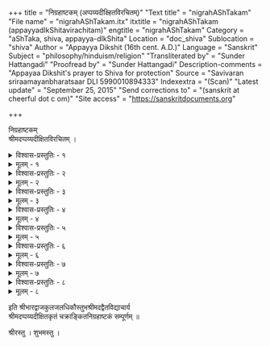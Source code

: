 +++
title = "निग्रहाष्टकम् (अप्पय्यदीक्ष्हितविरचितम्)"
"Text title" = "nigrahAShTakam"
"File name" = "nigrahAShTakam.itx"
itxtitle = "nigrahAShTakam (appayyadIkShitavirachitam)"
engtitle = "nigrahAShTakam"
Category = "aShTaka, shiva, appayya-dIkShita"
Location = "doc_shiva"
Sublocation = "shiva"
Author = "Appayya Dikshit  (16th cent. A.D.)"
Language = "Sanskrit"
Subject = "philosophy/hinduism/religion"
"Transliterated by" = "Sunder Hattangadi"
"Proofread by" = "Sunder Hattangadi"
Description-comments = "Appayaa Dikshit's prayer to Shiva for protection"
Source = "Savivaran sriraamayanbharatsaar DLI 5990010894333"
Indexextra = "(Scan)"
"Latest update" = "September 25, 2015"
"Send corrections to" = "(sanskrit at cheerful dot c om)"
"Site access" = "https://sanskritdocuments.org"

+++
  
 निग्रहाष्टकम्   
श्रीमदप्पय्यदीक्षितविरचितम् ।  
  

<details><summary>विश्वास-प्रस्तुतिः - १</summary>

मार्गे सहायं भगवन्तम् एव  
**विश्वस्य** विश्वाधिक **निर्गतोऽस्मि** ।  
शास्त्रं प्रमाणं यदि, सा +++(→कृत्या)+++ **विपत्स्यात्**  
तस्यैव मन्दो मयि यां **चिकीर्षेत्** ॥ १॥
</details>

<details><summary>मूलम् - १</summary>

मार्गे सहायं भगवन्तमेव  
विश्वस्य विश्वाधिक निर्गतोऽस्मि ।  
शास्त्रं प्रमाणं यदि सा विपत्स्या-  
त्तस्यैव मन्दो मयि यां चिकीर्षेत् ॥ १॥
</details>
  

<details><summary>विश्वास-प्रस्तुतिः - २</summary>

कान्तारे प्रान्तरे वा मद्-अ-कुशल-कृतौ सान्तरं सान्तरङ्गं  
मह्यं **द्रुह्यन्तम्** अन्तं **गमयतु** भगवान् अन्तकस्यान्तकारी ।  
क्षिप्रं विप्राधमस्य **क्षिपतु** तद्-उदरस्येव मायाविवर्तान्  
आर्तान् बन्धून् अबन्धून् इव मम शिशिराभ्यन्तरान् **सन्तनोतु** ॥ २॥
</details>

<details><summary>मूलम् - २</summary>

कान्तारे प्रान्तरे वा मदकुशलकृतौ सान्तरं सान्तरङ्गं  
मह्यं द्रुह्यन्तमन्तं गमयतु भगवानन्तकस्यान्तकारी ।  
क्षिप्रं विप्राधमस्य क्षिपतु तदुदरस्येव मायाविवर्ता  
नार्तान्बन्धूनबन्धूनिव मम शिशिराभ्यन्तरान्सन्तनोतु ॥ २॥
</details>
  

<details><summary>विश्वास-प्रस्तुतिः - ३</summary>

सहस्रं **वर्तन्तां** पथिपथि परे साहस-कृतं  
**प्रवर्तन्तां** बाधं मयि विविधम् **अप्यारचयितुम्** ।  
न लक्षीकुर्वेऽहं नलिन-ज-लिपि-प्राप्तम् अपि तन्   
मम स्वामी चामीकर--शिखर-चापोऽस्ति पुरतः ॥ ३॥
</details>

<details><summary>मूलम् - ३</summary>

सहस्रं वर्तन्तां पथिपथि परे साहसकृतं  
प्रवर्तन्तां बाधं मयि विविधमप्यारचयितुम् ।  
न लक्षीकुर्वेऽहं नलिनजलिपि प्राप्तमपि तन-  
मम स्वामी चामीकरशिखरचापोऽस्ति पुरतः ॥ ३॥
</details>
  

<details><summary>विश्वास-प्रस्तुतिः - ४</summary>

सङ्कल्प्य स्थाणु-शास्त्र-प्रचरण-विहतिः स्वेन कार्या भुवीति  
श्मश्रूणि स्वैरमश्रूण्यपि खलु महतां स्पर्धया वर्धयन्तम् ।  
क्षुद्रं विद्रावयेयुर्झटिति वृषपतिक्रोधनिःश्वासलेशाः  
शास्त्रं शैलादिभृत्यास्तनुयुरखिलभूमण्डलव्याप्तमेतत् ॥ ४॥
</details>

<details><summary>मूलम् - ४</summary>

सङ्कल्प्य स्थाणुशास्त्रप्रचरणविहतिः स्वेन कार्या भुवीति  
श्मश्रूणि स्वैरमश्रूण्यपि खलु महतां स्पर्धया वर्धयन्तम् ।  
क्षुद्रं विद्रावयेयुर्झटिति वृषपतिक्रोधनिःश्वासलेशाः  
शास्त्रं शैलादिभृत्यास्तनुयुरखिलभूमण्डलव्याप्तमेतत् ॥ ४॥
</details>
  

<details><summary>विश्वास-प्रस्तुतिः - ५</summary>

क्वचिद् अवयवे **दग्धुं** कश्चिद् बलाद् **अनुचिन्तयन्**  
**निरसनम्** इतो देशात् **कर्तुं** महेश्वरम् आश्रितान् ।  
प्रमथ-परिषद्-रोशैर् **दग्धाऽखिलावयवः** स्वयं  
**निरसनम्** इतो लोकाद् एव क्षणेन **समश्नुताम्** ॥ ५॥
</details>

<details><summary>मूलम् - ५</summary>

क्वचिदवयवे दग्धुं कश्चिद्बलादनुचिन्तयन्  
निरसनमितो देशात्कर्तुं महेश्वरमाश्रितान् ।  
प्रमथपरिषद्रोशैर्दग्धाऽखिलावयवः स्वयं  
निरसनमितो लोकादेव क्षणेन समश्नुताम् ॥ ५॥
</details>
  

<details><summary>विश्वास-प्रस्तुतिः - ६</summary>

काल-प्रतीक्षा नहि तस्य कार्या  
पुलस्त्य-पुत्राऽऽदिवद् अन्तकारे ।  
त्वद्-आश्रित-**द्रोह-कृतोद्यमानां**  
सद्यः **पतेद्** एव हि मूर्ध्नि दण्डः ॥ ६॥
</details>

<details><summary>मूलम् - ६</summary>

कालप्रतीक्षा नहि तस्य कार्या  
पुलस्त्यपुत्राऽऽदिवदन्तकारे ।  
त्वदाश्रितद्रोहकृतोद्यमानां  
सद्यः पतेदेव हि मूर्ध्नि दण्डः ॥ ६॥
</details>
  

<details><summary>विश्वास-प्रस्तुतिः - ७</summary>

कण्ठे रुद्राक्ष-मालां भसितम् अतिसितं भाल-देशे च **पश्यन्**  
**नश्यन्न्** एव **क्रुधं** यस् तद्-अपहृत-मतिः सत्सु **कुर्वीत** गुर्वीम् ।  
तत्-फालात् तूर्णम् आयुर् लिखितम् असु-गणं चापि तत्-कण्ठ-देशात्  
क्रुद्धास् ते ह्य् **उद्धरेयुर्** निज-पद-कमलाङ्गुष्ठ-लीला-विलासात् ॥ ७॥
</details>

<details><summary>मूलम् - ७</summary>

कण्ठे रुद्राक्षमालां भसितमतिसितं भालदेशे च पश्यन्  
नश्यन्नेव क्रुधं यस्तदपहृतमतिः सत्सु कुर्वीत गुर्वीम् ।  
तत्फालात्तूर्णमायुर्लिखितमसुगणं चापि तत्कण्ठदेशात्  
क्रुद्धास्ते ह्युद्धरेयुर्निजपदकमलाङ्गुष्ठलीलाविलासात् ॥ ७॥
</details>
  

<details><summary>विश्वास-प्रस्तुतिः - ८</summary>

स-कल-भुवन-कर्ता साम्ब-मूर्तिः शिवश् चेत्  
स-कलम् अपि पुराणं सागमं चेत् प्रमाणम् ।  
यदि **भवति** महत्त्वं भस्म-रुद्राक्ष-भाजां  
किम् इति **न मृतिर्** अस्मद्-द्रोहिणः **स्याद्** अकाण्डे ॥ ८॥
</details>

<details><summary>मूलम् - ८</summary>

सकलभुवनकर्ता साम्बमूर्तिः शिवश्चेत्  
सकलमपि पुराणं सागमं चेत्प्रमाणम् ।  
यदि भवति महत्वं भस्मरुद्राक्षभाजां  
किमिति न मृतिरस्मद्रोहिणः स्यादकाण्डे ॥ ८॥
</details>
  
इति श्रीभारद्वाजकुलजलधिकौस्तुभश्रीमदद्वैतविद्याचार्य  
श्रीमदप्पय्यदीक्षितकृतं चक्राङ्कितनिग्रहाष्टकं सम्पूर्णम् ॥  
  
श्रीरस्तु ।  शुभमस्तु  ।  
  
